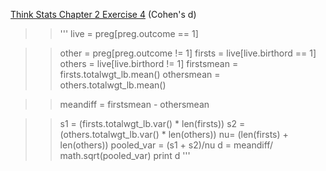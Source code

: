[Think Stats Chapter 2 Exercise 4](http://greenteapress.com/thinkstats2/html/thinkstats2003.html#toc24) (Cohen's d)

>> '''
live = preg[preg.outcome == 1]

>>other = preg[preg.outcome != 1]
>>firsts = live[live.birthord == 1]
>>others = live[live.birthord != 1]
>>firstsmean = firsts.totalwgt_lb.mean()
>>othersmean = others.totalwgt_lb.mean()

>>meandiff = firstsmean - othersmean

>>s1 = (firsts.totalwgt_lb.var() * len(firsts))
s2 = (others.totalwgt_lb.var() * len(others)) 
nu= (len(firsts) + len(others))
pooled_var = (s1 + s2)/nu
d = meandiff/ math.sqrt(pooled_var)
print d
'''


